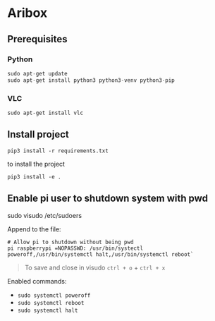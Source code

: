 # Aribox

## Prerequisites

### Python

```python
sudo apt-get update
sudo apt-get install python3 python3-venv python3-pip
```

### VLC

```shell
sudo apt-get install vlc
```

## Install project

```shell
pip3 install -r requirements.txt
```

to install the project
```shell 
pip3 install -e .
```

## Enable pi user to shutdown system with pwd

sudo visudo /etc/sudoers

Append to the file:
```shell
# Allow pi to shutdown without being pwd 
pi raspberrypi =NOPASSWD: /usr/bin/systectl poweroff,/usr/bin/systemctl halt,/usr/bin/systemctl reboot`
```
> To save and close in visudo `ctrl + o` + `ctrl + x`

Enabled commands: 
- `sudo systemctl poweroff`
- `sudo systemctl reboot`
- `sudo systemctl halt`
